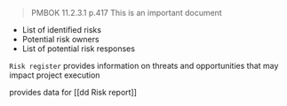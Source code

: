 > PMBOK 11.2.3.1 p.417
> This is an important document

* List of identified risks
* Potential risk owners
* List of potential risk responses

`Risk register` provides information on threats and opportunities that may impact project execution

provides data for [[dd Risk report]]
